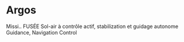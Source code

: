 # Argos
Missi.. FUSÉE Sol-air à contrôle actif, stabilization et guidage autonome
Guidance, Navigation Control
